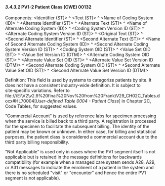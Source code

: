 #### *3.4.3.2* PV1-2 Patient Class (CWE) 00132

Components: &lt;Identifier (ST)> ^ &lt;Text (ST)> ^ &lt;Name of Coding System (ID)> ^ &lt;Alternate Identifier (ST)> ^ &lt;Alternate Text (ST)> ^ &lt;Name of Alternate Coding System (ID)> ^ &lt;Coding System Version ID (ST)> ^ &lt;Alternate Coding System Version ID (ST)> ^ &lt;Original Text (ST)> ^ &lt;Second Alternate Identifier (ST)> ^ &lt;Second Alternate Text (ST)> ^ &lt;Name of Second Alternate Coding System (ID)> ^ &lt;Second Alternate Coding System Version ID (ST)> ^ &lt;Coding System OID (ST)> ^ &lt;Value Set OID (ST)> ^ &lt;Value Set Version ID (DTM)> ^ &lt;Alternate Coding System OID (ST)> ^ &lt;Alternate Value Set OID (ST)> ^ &lt;Alternate Value Set Version ID (DTM)> ^ &lt;Second Alternate Coding System OID (ST)> ^ &lt;Second Alternate Value Set OID (ST)> ^ &lt;Second Alternate Value Set Version ID (DTM)>

Definition: This field is used by systems to categorize patients by site. It does not have a consistent industry-wide definition. It is subject to site‑specific variations. Refer to file:///E:\V2\v2.9%20final%20Nov%20from%20Frank\V29_CH02C_Tables.docx#HL70004[_User-defined Table 0004 - Patient Class_] in Chapter 2C, Code Tables, for suggested values.

"Commercial Account" is used by reference labs for specimen processing when the service is billed back to a third party. A registration is processed for the specimen to facilitate the subsequent billing. The identity of the patient may be known or unknown. In either case, for billing and statistical purposes, the patient class is considered a commercial account due to the third party billing responsibility.

"Not Applicable" is used only in cases where the PV1 segment itself is not applicable but is retained in the message definitions for backwards compatibility (for example when a managed care system sends A28, A29, or A31 messages to indicate the enrolment of a patient in the system and there is no scheduled "visit" or "encounter" and hence the entire PV1 segment is not applicable).
